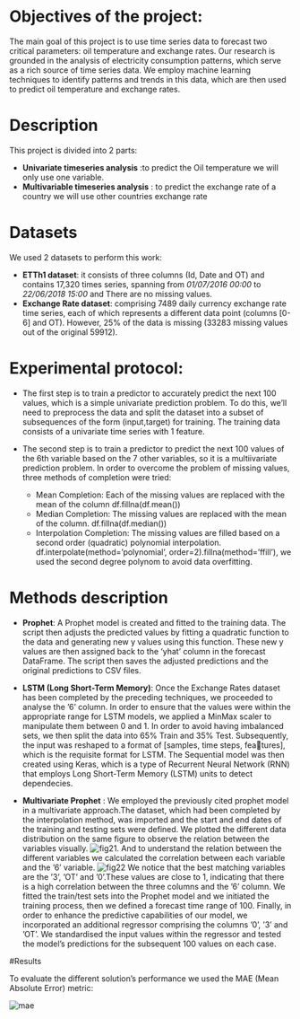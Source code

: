 # Objectives of the project:
The main goal of this project is to use time series data to forecast two critical parameters: oil temperature and exchange rates. Our research is grounded in the analysis of electricity consumption patterns, which serve as a rich
source of time series data. We employ machine learning techniques to identify patterns and trends in this data, which are then used to predict oil temperature and exchange rates.


# Description
This project is divided into 2 parts:

- **Univariate timeseries analysis** :to predict the Oil temperature we will only use one variable.
- **Multivariable timeseries analysis** : to predict the exchange rate of a country we will use other countries exchange rate


# Datasets
We used 2 datasets to perform this work:
-  **ETTh1 dataset**: it consists of three columns (Id, Date and OT) and contains 17,320 times series, spanning from *01/07/2016 00:00* to *22/06/2018 15:00* and There are no missing values.
-  **Exchange Rate dataset**: comprising 7489 daily currency exchange rate time series, each of which represents a different data point (columns [0-6] and OT). However, 25% of the data is missing (33283 missing values out of the original 59912).

# Experimental protocol:

- The first step is to train a predictor to accurately predict the next 100 values, which is a simple univariate prediction problem. To do this, we’ll need to preprocess the data and split the dataset into a subset of subsequences of the form (input,target) for training. The training data consists of a univariate time series with 1 feature.

- The second step is to train a predictor to predict the next 100 values of the 6th variable based on the 7 other variables, so it is a multiivariate prediction problem. In order to overcome the problem of missing values,
 three methods of completion were tried:
  - Mean Completion: Each of the missing values are replaced with the mean of the column df.fillna(df.mean())
  - Median Completion: The missing values are replaced with the mean of the column. df.fillna(df.median())
  - Interpolation Completion: The missing values are filled based on a second order (quadratic) polynomial interpolation. df.interpolate(method=’polynomial’, order=2).fillna(method=’ffill’), we used the second degree polynom to avoid data overfitting.
 
 # Methods description

 - **Prophet**: A Prophet model is created and fitted to the training data. The script then adjusts the predicted values by fitting a quadratic function to the data and generating new y values using this function. These new y values are then assigned back to the ‘yhat’ column in the forecast DataFrame. The script then saves the adjusted predictions and the original predictions to CSV files.

 - **LSTM (Long Short-Term Memory)**: Once the Exchange Rates dataset has been completed by the preceding techniques, we proceeded to analyse the ’6’ column.
In order to ensure that the values were within the appropriate range for LSTM models, we applied a MinMax scaler to manipulate them between 0 and 1. In order to avoid having imbalanced sets, we then split the data
into 65% Train and 35% Test. Subsequently, the input was reshaped to a format of [samples, time steps, features], which is the requisite format for LSTM.
The Sequential model was then created using Keras, which is a type of Recurrent Neural Network (RNN) that employs Long Short-Term Memory (LSTM) units to detect dependecies.

- **Multivariate Prophet** : We employed the previously cited prophet model in a multivariate approach.The dataset, which had been completed by the interpolation method, was imported and the start and end
dates of the training and testing sets were defined. We plotted the different data distribution on the same figure to observe the relation between the variables visually.
![fig21]().
And to understand the relation between the different variables we calculated the correlation between each variable and the ’6’ variable.
![fig22]()
 We notice that the best matching variables are the ’3’, ’OT’ and ’0’.These values are close to 1, indicating that there is a high correlation between the three columns and the ’6’ column.
We fitted the train/test sets into the Prophet model and we initiated the training process, then we defined a forecast time range of 100.
Finally, in order to enhance the predictive capabilities of our model, we incorporated an additional regressor comprising the columns ’0’, ’3’ and ’OT’. We standardised the input values within the regressor and tested the model’s predictions
for the subsequent 100 values on each case.


#Results

To evaluate the different solution’s performance we used the MAE (Mean Absolute Error) metric:

![mae]()
